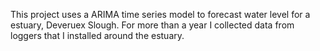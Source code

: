 This project uses a ARIMA time series model to forecast water level for a 
estuary, Deveruex Slough. For more than a year I collected data from loggers 
that I installed around the estuary.
